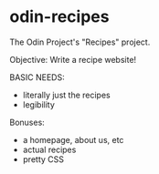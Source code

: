 # odin-recipes
The Odin Project's "Recipes" project.

Objective: Write a recipe website!

BASIC NEEDS:
- literally just the recipes
- legibility

Bonuses:
- a homepage, about us, etc
- actual recipes
- pretty CSS